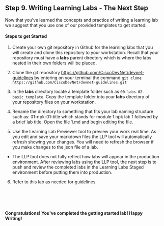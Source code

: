 ## Step 9. Writing Learning Labs - The Next Step

Now that you've learned the concepts and practice of writing a learning lab we suggest that you use one of our provided templates to get started.  

#### Steps to get Started
1. Create your own git repository in Github for the learning labs that you will create and clone this repository to your workstation.  Recall that your repository must have a **labs** parent directory which is where the labs nested in their own folders will be placed.

2. Clone the git repository https://github.com/CiscoDevNet/devnet-guidelines by entering on your terminal the command `git clone https://github.com/CiscoDevNet/devnet-guidelines.git`

3. In the **labs** directory locate a template folder such as `00-labs-02-basic_template`. Copy the template folder into your **labs** directory of your repository files on your workstation.

4. Rename the directory to something that fits your lab naming structure such as: 01-npk-01-title which stands for module 1 npk lab 1 followed by a brief lab title. Open the file 1.md and begin editing the file.

5. Use the Learning Lab Previewer tool to preview your work real time.  As you edit and save your markdown files the LLP tool will automatically refresh showing your changes.  You will need to refresh the browser if you make changes to the json file of a lab.
  * The LLP tool does not fully reflect how labs will appear in the production environment.  After reviewing labs using the LLP tool, the next step is to push and review the completed labs in the Learning Labs Staged environment before putting them into production.

6. Refer to this lab as needed for guidelines.
<br/>
<br/>
<br/>

#### Congratulations! You've completed the getting started lab! Happy Writing!
